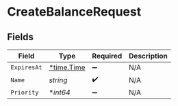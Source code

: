 # CreateBalanceRequest


## Fields

| Field                                      | Type                                       | Required                                   | Description                                |
| ------------------------------------------ | ------------------------------------------ | ------------------------------------------ | ------------------------------------------ |
| `ExpiresAt`                                | [*time.Time](https://pkg.go.dev/time#Time) | :heavy_minus_sign:                         | N/A                                        |
| `Name`                                     | *string*                                   | :heavy_check_mark:                         | N/A                                        |
| `Priority`                                 | **int64*                                   | :heavy_minus_sign:                         | N/A                                        |